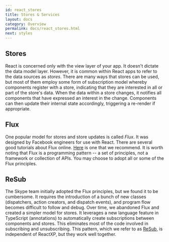 ```yaml
---
id: react_stores
title: Stores & Services
layout: docs
category: Overview
permalink: docs/react_stores.html
next: styles
---
```


## Stores

React is concerned only with the view layer of your app. It doesn't dictate the data model layer. However, it is common within React apps to refer to the data sources as _stores_. There are many ways that stores can be used, but most of them employ some form of subscription model whereby components register with a store, indicating that they are interested in all or part of the store's data. When the data within a store changes, it notifies all components that have expressed an interest in the change. Components can then update their internal state accordingly, triggering a re-render if appropriate.

## Flux

One popular model for stores and store updates is called _Flux_. It was designed by Facebook engineers for use with React. There are several good tutorials about Flux online. [Here](https://drewdevault.com/2015/07/20/A-practical-understanding-of-Flux.html) is one that we recommend. It is worth noting that Flux is a programming pattern -- a set of principles, not a framework or collection of APIs. You may choose to adopt all or some of the Flux principles.

## ReSub

The Skype team initially adopted the Flux principles, but we found it to be cumbersome. It requires the introduction of a bunch of new classes (dispatchers, action creators, and dispatch events), and program flow becomes difficult to follow and debug. Over time, we abandoned Flux and created a simpler model for stores. It leverages a new language feature in TypeScript (annotations) to automatically create subscriptions between components and stores. This eliminates most of the code involved in subscribing and unsubscribing. This pattern, which we refer to as [ReSub](https://github.com/Microsoft/ReSub), is independent of ReactXP, but they work well together.

